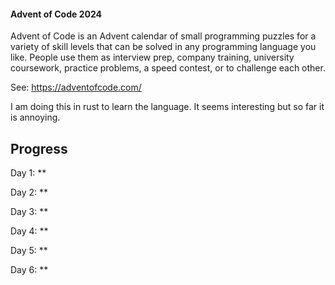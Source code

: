 #### Advent of Code 2024

Advent of Code is an Advent calendar of small programming puzzles for a variety of skill levels that can be solved in any programming language you like. People use them as interview prep, company training, university coursework, practice problems, a speed contest, or to challenge each other.

See: https://adventofcode.com/

I am doing this in rust to learn the language. It seems interesting but so far it is annoying.

## Progress

Day 1: **

Day 2: **

Day 3: **

Day 4: **

Day 5: **

Day 6: **
